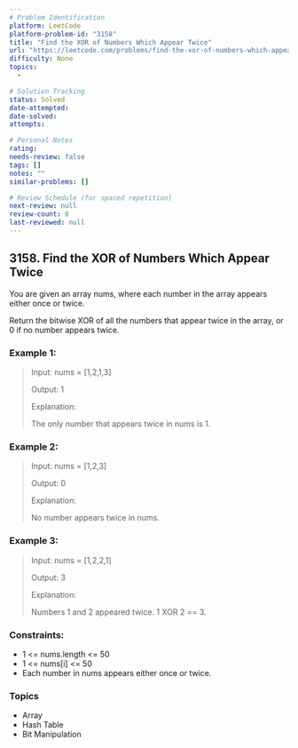 ```yaml
---
# Problem Identification
platform: LeetCode
platform-problem-id: "3158"
title: "Find the XOR of Numbers Which Appear Twice"
url: "https://leetcode.com/problems/find-the-xor-of-numbers-which-appear-twice/"
difficulty: None
topics:
  -

# Solution Tracking
status: Solved
date-attempted:
date-solved:
attempts:

# Personal Notes
rating:
needs-review: false
tags: []
notes: ""
similar-problems: []

# Review Schedule (for spaced repetition)
next-review: null
review-count: 0
last-reviewed: null
---
```


## 3158. Find the XOR of Numbers Which Appear Twice
You are given an array nums, where each number in the array appears either once or twice.

Return the bitwise XOR of all the numbers that appear twice in the array, or 0 if no number appears twice.

### Example 1:

> Input: nums = [1,2,1,3]
> 
> Output: 1
> 
> Explanation:
> 
> The only number that appears twice in nums is 1.

### Example 2:

> Input: nums = [1,2,3]
> 
> Output: 0
> 
> Explanation:
> 
> No number appears twice in nums.

### Example 3:

> Input: nums = [1,2,2,1]
> 
> Output: 3
> 
> Explanation:
> 
> Numbers 1 and 2 appeared twice. 1 XOR 2 == 3.

### Constraints:

- 1 <= nums.length <= 50
- 1 <= nums[i] <= 50
- Each number in nums appears either once or twice.

### Topics

- Array
- Hash Table
- Bit Manipulation